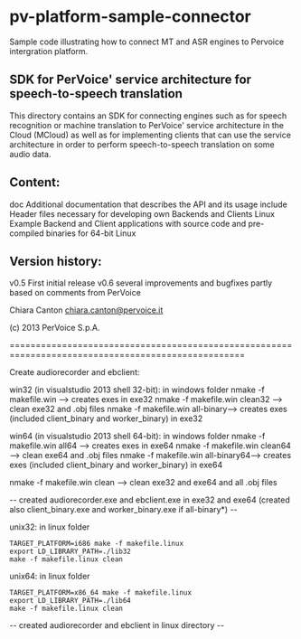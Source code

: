 # pv-platform-sample-connector
Sample code illustrating how to connect MT and ASR engines to Pervoice intergration platform.



SDK for PerVoice' service architecture for speech-to-speech translation
----------------------------------------------------------------------------------

This directory contains an SDK for connecting engines such as for speech
recognition or machine translation to PerVoice' service architecture
in the Cloud (MCloud) as well as for implementing clients that can use the
service architecture in order to perform speech-to-speech translation on some
audio data.


Content:
--------
doc             Additional documentation that describes the API and its usage
include         Header files necessary for developing own Backends and Clients
Linux           Example Backend and Client applications with source code and
                pre-compiled binaries for 64-bit Linux


Version history:
----------------
v0.5    First initial release
v0.6	several improvements and bugfixes partly based on comments from PerVoice


Chiara Canton
chiara.canton@pervoice.it

(c) 2013 PerVoice S.p.A.


===================================================================================================

Create audiorecorder and ebclient:

win32 (in visualstudio 2013 shell 32-bit):
in windows folder
nmake  -f makefile.win --> creates exes in exe32
nmake  -f makefile.win clean32 --> clean exe32 and .obj files
nmake  -f makefile.win all-binary--> creates exes (included client_binary and worker_binary) in exe32

win64 (in visualstudio 2013 shell 64-bit):
in windows folder
nmake  -f makefile.win all64 --> creates exes in exe64
nmake  -f makefile.win clean64 --> clean exe64 and .obj files
nmake  -f makefile.win all-binary64--> creates exes (included client_binary and worker_binary) in exe64

nmake  -f makefile.win clean --> clean exe32 and exe64 and all .obj files

 -- created audiorecorder.exe and ebclient.exe in exe32 and exe64 (created also client_binary.exe and worker_binary.exe if all-binary*) --

unix32:
in linux folder
```
TARGET_PLATFORM=i686 make -f makefile.linux
export LD_LIBRARY_PATH=./lib32
make -f makefile.linux clean
```

unix64:
in linux folder
```
TARGET_PLATFORM=x86_64 make -f makefile.linux
export LD_LIBRARY_PATH=./lib64
make -f makefile.linux clean
```

-- created audiorecorder and ebclient in linux directory --
